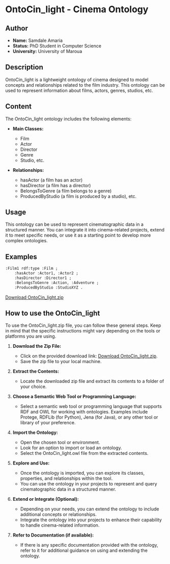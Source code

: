 # OntoCin_light - Cinema Ontology

## Author
- **Name:** Samdale Amaria
- **Status:** PhD Student in Computer Science
- **University:** University of Maroua

## Description
OntoCin_light is a lightweight ontology of cinema designed to model concepts and relationships related to the film industry. This ontology can be used to represent information about films, actors, genres, studios, etc.

## Content
The OntoCin_light ontology includes the following elements:

- **Main Classes:**
  - Film
  - Actor
  - Director
  - Genre
  - Studio, etc.

- **Relationships:**
  - hasActor (a film has an actor)
  - hasDirector (a film has a director)
  - BelongsToGenre (a film belongs to a genre)
  - ProducedByStudio (a film is produced by a studio), etc.

## Usage
This ontology can be used to represent cinematographic data in a structured manner. You can integrate it into cinema-related projects, extend it to meet specific needs, or use it as a starting point to develop more complex ontologies.

## Examples
```rdf
:Film1 rdf:type :Film ;
    :hasActor :Actor1, :Actor2 ;
    :hasDirector :Director1 ;
    :BelongsToGenre :Action, :Adventure ;
    :ProducedByStudio :StudioXYZ .
```
[Download OntoCin_light.zip](https://github.com/Touza-Isaac/raw/delete/OntoCin_light.zip)

## How to use the OntoCin_light
To use the OntoCin_light.zip file, you can follow these general steps. Keep in mind that the specific instructions might vary depending on the tools or platforms you are using.

1. **Download the Zip File:**
   - Click on the provided download link: [Download OntoCin_light.zip](https://github.com/Touza-Isaac/Onto_cinema/delete/OntoCin_light.zip).
   - Save the zip file to your local machine.

2. **Extract the Contents:**
   - Locate the downloaded zip file and extract its contents to a folder of your choice.

3. **Choose a Semantic Web Tool or Programming Language:**
   - Select a semantic web tool or programming language that supports RDF and OWL for working with ontologies. Examples include Protege, RDFLib (for Python), Jena (for Java), or any other tool or library of your preference.

4. **Import the Ontology:**
   - Open the chosen tool or environment.
   - Look for an option to import or load an ontology.
   - Select the OntoCin_light.owl file from the extracted contents.

5. **Explore and Use:**
   - Once the ontology is imported, you can explore its classes, properties, and relationships within the tool.
   - You can use the ontology in your projects to represent and query cinematographic data in a structured manner.

6. **Extend or Integrate (Optional):**
   - Depending on your needs, you can extend the ontology to include additional concepts or relationships.
   - Integrate the ontology into your projects to enhance their capability to handle cinema-related information.

7. **Refer to Documentation (if available):**
   - If there is any specific documentation provided with the ontology, refer to it for additional guidance on using and extending the ontology.
